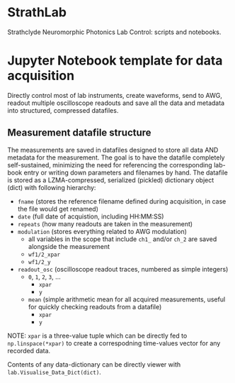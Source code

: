 # StrathLab
Strathclyde Neuromorphic Photonics Lab Control: scripts and notebooks.

# Jupyter Notebook template for data acquisition

Directly control most of lab instruments, create waveforms, send to AWG, readout multiple oscilloscope readouts and save all the data and metadata into structured, compressed datafiles.

## Measurement datafile structure

The measurements are saved in datafiles designed to store all data AND metadata for the measurement.
The goal is to have the datafile completely self-sustained, minimizing the need for referencing the corresponding lab-book entry or writing down parameters and filenames by hand.
The datafile is stored as a LZMA-compressed, serialized (pickled) dictionary object (dict) with following hierarchy:

- `fname` (stores the reference filename defined during acquisition, in case the file would get renamed)
- `date` (full date of acquistion, including HH:MM:SS)
- `repeats` (how many readouts are taken in the measurement)
- `modulation` (stores everything related to AWG modulation)
    - all variables in the scope that include `ch1_` and/or `ch_2` are saved alongside the measurement
    - `wf1/2_xpar`
    - `wf1/2_y`
- `readout_osc` (oscilloscope readout traces, numbered as simple integers)
    - `0`, `1`, `2`, `3`, ...
        - `xpar `
        - `y`
    - `mean` (simple arithmetic mean for all acquired measurements, useful for quickly checking readouts from a datafile)
        - `xpar`
        - `y`

NOTE: `xpar` is a three-value tuple which can be directly fed to `np.linspace(*xpar)` to create a correspodning time-values vector for any recorded data.

Contents of any data-dictionary can be directly viewer with `lab.Visualise_Data_Dict(dict)`.
